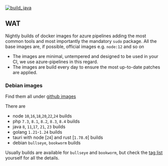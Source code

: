 [![build_java](https://github.com/EugenMayer/docker-image-azure/actions/workflows/build_java.yml/badge.svg)](https://github.com/EugenMayer/docker-image-azure/actions/workflows/build_java.yml)

## WAT

Nightly builds of docker images for azure pipelines adding the most common tools and most importantly the mandatory `sudo` package.
All the base images are, if possible, official images e.g. `node:12` and so on

- The images are minimal, untempered and designed to be used in your CI, we use azure-pipelines in this regard.
- The images are build every day to ensure the most up-to-date patches are applied. 

### Debian images

Find them all under [github images](https://github.com/EugenMayer/docker-image-azure/pkgs/container/azure/versions)

There are 
 - node `10`,`16`,`18`,`20`,`22`,`24`  builds
 - php `7.3`, `8.1`, `8.2`, `8.3`, `8.4` builds
 - java `8`, `11`,`17`, `21`, `23`  builds
 - golang `1.21`-`1.24` builds
 - tauri with node [`24`] and rust [`1.78.0`] builds
 - debian `bullseye`, `bookworm` builds

Usually builds are available for `bullseye` and `bookworm`, but check the [tag list](https://github.com/EugenMayer/docker-image-azure/pkgs/container/azure/versions) yourself for all the details.
